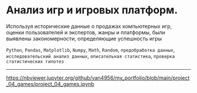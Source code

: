 # Анализ игр и игровых платформ.

Используя исторические данные о продажах компьютерных игр, оценки пользователей и экспертов, жанры и платформы, были выявлены закономерности, определяющие успешность игры

`Python`, `Pandas`, `Matplotlib`, `Numpy`, `Math`, `Random`, `предобработка данных`, `исследовательский анализ данных`, `описательная статистика`, `проверка статистических гипотез`  

---  
https://nbviewer.jupyter.org/github/van4956/my_portfolio/blob/main/project_04_games/project_04_games.ipynb  
 
